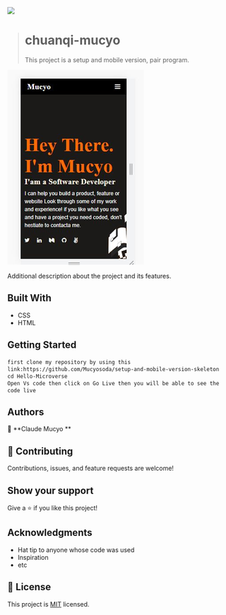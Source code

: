 ![](https://img.shields.io/badge/Microverse-blueviolet)

> # chuanqi-mucyo
>
> This project is a setup and mobile version, pair program.

![screenshot](./app_screenshot.JPG)

Additional description about the project and its features.

## Built With

- CSS
- HTML

## Getting Started

```
first clone my repository by using this link:https://github.com/Mucyosoda/setup-and-mobile-version-skeleton
cd Hello-Microverse
Open Vs code then click on Go Live then you will be able to see the code live
```

## Authors

👤 **Claude Mucyo **

## 🤝 Contributing

Contributions, issues, and feature requests are welcome!

## Show your support

Give a ⭐️ if you like this project!

## Acknowledgments

- Hat tip to anyone whose code was used
- Inspiration
- etc

## 📝 License

This project is [MIT](./MIT.md) licensed.
